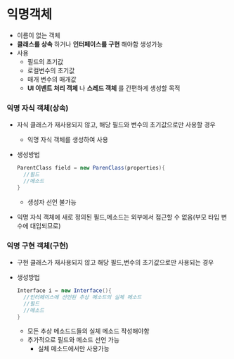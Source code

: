# 익명객체

* 이름이 없는 객체
* __클래스를 상속__ 하거나 __인터페이스를 구현__ 해야함 생성가능
* 사용
  * 필드의 초기값
  * 로컬변수의 초기값
  * 매개 변수의 매개값
  * __UI 이벤트 처리 객체__ 나 __스레드 객체__ 를 간편하게 생성할 목적

### 익명 자식 객체(상속)

* 자식 클래스가 재사용되지 않고, 해당 필드와 변수의 초기값으로만 사용할 경우
  * 익명 자식 객체를 생성하여 사용

* 생성방법

  ```java
  ParentClass field = new ParenClass(properties){
    //필드
    //메소드
  }
  ```

  * 생성자 선언 불가능

* 익명 자식 객체에 새로 정의된 필드,메소드는 외부에서 접근할 수 없음(부모 타입 변수에 대입되므로)

### 익명 구현 객체(구헌)

* 구현 클래스가 재사용되지 않고 해당 필드,변수의 초기값으로만 사용되는 경우

* 생성방법

  ```java
  Interface i = new Interface(){
    //인터페이스에 선언된 추상 메소드의 실체 메소드
    //필드
    //메소드
  }
  ```

  * 모든 추상 메소드드들의 실체 메소드 작성해야함
  * 추가적으로 필드와 메소드 선언 가능
    * 실체 메소드에서만 사용가능